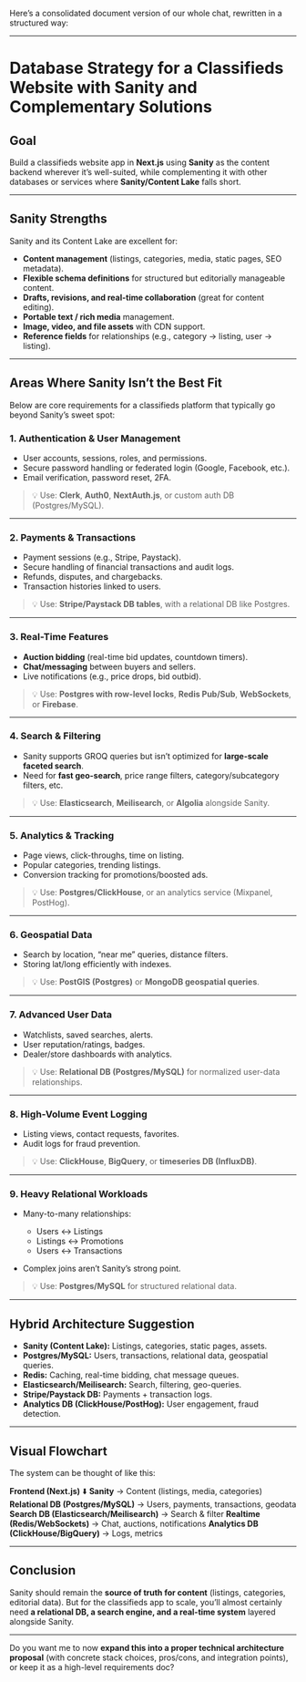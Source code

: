 Here’s a consolidated document version of our whole chat, rewritten in a structured way:

---

# Database Strategy for a Classifieds Website with Sanity and Complementary Solutions

## Goal

Build a classifieds website app in **Next.js** using **Sanity** as the content backend wherever it’s well-suited, while complementing it with other databases or services where **Sanity/Content Lake** falls short.

---

## Sanity Strengths

Sanity and its Content Lake are excellent for:

* **Content management** (listings, categories, media, static pages, SEO metadata).
* **Flexible schema definitions** for structured but editorially manageable content.
* **Drafts, revisions, and real-time collaboration** (great for content editing).
* **Portable text / rich media** management.
* **Image, video, and file assets** with CDN support.
* **Reference fields** for relationships (e.g., category → listing, user → listing).

---

## Areas Where Sanity Isn’t the Best Fit

Below are core requirements for a classifieds platform that typically go beyond Sanity’s sweet spot:

### 1. **Authentication & User Management**

* User accounts, sessions, roles, and permissions.
* Secure password handling or federated login (Google, Facebook, etc.).
* Email verification, password reset, 2FA.

> 💡 Use: **Clerk**, **Auth0**, **NextAuth.js**, or custom auth DB (Postgres/MySQL).

---

### 2. **Payments & Transactions**

* Payment sessions (e.g., Stripe, Paystack).
* Secure handling of financial transactions and audit logs.
* Refunds, disputes, and chargebacks.
* Transaction histories linked to users.

> 💡 Use: **Stripe/Paystack DB tables**, with a relational DB like Postgres.

---

### 3. **Real-Time Features**

* **Auction bidding** (real-time bid updates, countdown timers).
* **Chat/messaging** between buyers and sellers.
* Live notifications (e.g., price drops, bid outbid).

> 💡 Use: **Postgres with row-level locks**, **Redis Pub/Sub**, **WebSockets**, or **Firebase**.

---

### 4. **Search & Filtering**

* Sanity supports GROQ queries but isn’t optimized for **large-scale faceted search**.
* Need for **fast geo-search**, price range filters, category/subcategory filters, etc.

> 💡 Use: **Elasticsearch**, **Meilisearch**, or **Algolia** alongside Sanity.

---

### 5. **Analytics & Tracking**

* Page views, click-throughs, time on listing.
* Popular categories, trending listings.
* Conversion tracking for promotions/boosted ads.

> 💡 Use: **Postgres/ClickHouse**, or an analytics service (Mixpanel, PostHog).

---

### 6. **Geospatial Data**

* Search by location, “near me” queries, distance filters.
* Storing lat/long efficiently with indexes.

> 💡 Use: **PostGIS (Postgres)** or **MongoDB geospatial queries**.

---

### 7. **Advanced User Data**

* Watchlists, saved searches, alerts.
* User reputation/ratings, badges.
* Dealer/store dashboards with analytics.

> 💡 Use: **Relational DB (Postgres/MySQL)** for normalized user-data relationships.

---

### 8. **High-Volume Event Logging**

* Listing views, contact requests, favorites.
* Audit logs for fraud prevention.

> 💡 Use: **ClickHouse**, **BigQuery**, or **timeseries DB (InfluxDB)**.

---

### 9. **Heavy Relational Workloads**

* Many-to-many relationships:

  * Users ↔ Listings
  * Listings ↔ Promotions
  * Users ↔ Transactions
* Complex joins aren’t Sanity’s strong point.

> 💡 Use: **Postgres/MySQL** for structured relational data.

---

## Hybrid Architecture Suggestion

* **Sanity (Content Lake):** Listings, categories, static pages, assets.
* **Postgres/MySQL:** Users, transactions, relational data, geospatial queries.
* **Redis:** Caching, real-time bidding, chat message queues.
* **Elasticsearch/Meilisearch:** Search, filtering, geo-queries.
* **Stripe/Paystack DB:** Payments + transaction logs.
* **Analytics DB (ClickHouse/PostHog):** User engagement, fraud detection.

---

## Visual Flowchart

The system can be thought of like this:

**Frontend (Next.js)**
⬇️
**Sanity** → Content (listings, media, categories)
**Relational DB (Postgres/MySQL)** → Users, payments, transactions, geodata
**Search DB (Elasticsearch/Meilisearch)** → Search & filter
**Realtime (Redis/WebSockets)** → Chat, auctions, notifications
**Analytics DB (ClickHouse/BigQuery)** → Logs, metrics

---

## Conclusion

Sanity should remain the **source of truth for content** (listings, categories, editorial data).
But for the classifieds app to scale, you’ll almost certainly need **a relational DB, a search engine, and a real-time system** layered alongside Sanity.

---

Do you want me to now **expand this into a proper technical architecture proposal** (with concrete stack choices, pros/cons, and integration points), or keep it as a high-level requirements doc?
